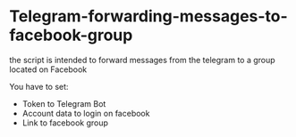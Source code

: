 # Telegram-forwarding-messages-to-facebook-group

the script is intended to forward messages from the telegram to a group located on Facebook

You have to set:
- Token to Telegram Bot
- Account data to login on facebook
- Link to facebook group

